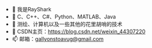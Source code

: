 - 👋 我是RayShark
- 👀 C、C++、C#、Python、MATLAB、Java
- 🌱 测绘、计算机以及一些其他的花里胡哨的技术
- 💞️ CSDN主页：https://blog.csdn.net/weixin_44307220
- 📫 邮箱：gallyonstoavug@gmail.com

<!---
RayShark0605/RayShark0605 is a ✨ special ✨ repository because its `README.md` (this file) appears on your GitHub profile.
You can click the Preview link to take a look at your changes.
--->
